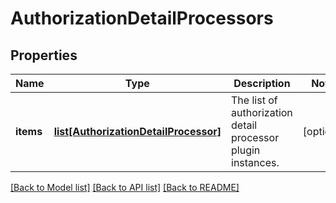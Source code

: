 # AuthorizationDetailProcessors

## Properties
Name | Type | Description | Notes
------------ | ------------- | ------------- | -------------
**items** | [**list[AuthorizationDetailProcessor]**](AuthorizationDetailProcessor.md) | The list of authorization detail processor plugin instances. | [optional] 

[[Back to Model list]](../README.md#documentation-for-models) [[Back to API list]](../README.md#documentation-for-api-endpoints) [[Back to README]](../README.md)


